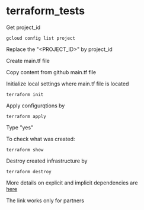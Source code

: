 # terraform_tests

Get project_id
```
gcloud config list project
```
Replace the "<PROJECT_ID>" by project_id  
  
Create main.tf file  
  
Copy content from github main.tf file  

Initialize local settings where main.tf file is located    
```
terraform init
```
Apply configurqtions by  
```
terraform apply
```

Type "yes"

To check what was created:  
```
terraform show
```
Destroy created infrastructure by  
```
terraform destroy
```

More details on explicit and implicit dependencies are  
[here]([https://link-url-here.org](https://partner.cloudskillsboost.google/focuses/16374?catalog_rank=%7B%22rank%22%3A4%2C%22num_filters%22%3A1%2C%22has_search%22%3Atrue%7D&parent=catalog&search_id=17479657))

The link works only for partners
